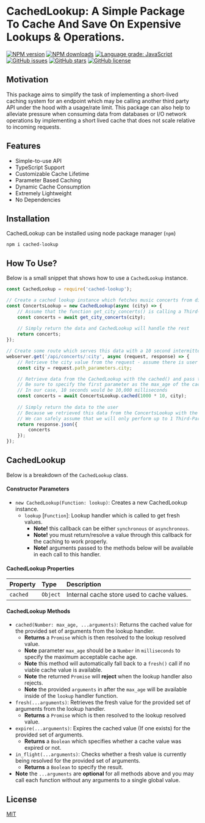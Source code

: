 # CachedLookup: A Simple Package To Cache And Save On Expensive Lookups & Operations.

<div align="left">

[![NPM version](https://img.shields.io/npm/v/cached-lookup.svg?style=flat)](https://www.npmjs.com/package/cached-lookup)
[![NPM downloads](https://img.shields.io/npm/dm/cached-lookup.svg?style=flat)](https://www.npmjs.com/package/cached-lookup)
[![Language grade: JavaScript](https://img.shields.io/lgtm/grade/javascript/g/kartikk221/cached-lookup.svg?logo=lgtm&logoWidth=18)](https://lgtm.com/projects/g/kartikk221/cached-lookup/context:javascript)
[![GitHub issues](https://img.shields.io/github/issues/kartikk221/cached-lookup)](https://github.com/kartikk221/cached-lookup/issues)
[![GitHub stars](https://img.shields.io/github/stars/kartikk221/cached-lookup)](https://github.com/kartikk221/cached-lookup/stargazers)
[![GitHub license](https://img.shields.io/github/license/kartikk221/cached-lookup)](https://github.com/kartikk221/cached-lookup/blob/master/LICENSE)

</div>

## Motivation
This package aims to simplify the task of implementing a short-lived caching system for an endpoint which may be calling another third party API under the hood with a usage/rate limit. This package can also help to alleviate pressure when consuming data from databases or I/O network operations by implementing a short lived cache that does not scale relative to incoming requests.

## Features
- Simple-to-use API
- TypeScript Support
- Customizable Cache Lifetime
- Parameter Based Caching
- Dynamic Cache Consumption
- Extremely Lightweight
- No Dependencies

## Installation
CachedLookup can be installed using node package manager (`npm`)
```
npm i cached-lookup
```

## How To Use?
Below is a small snippet that shows how to use a `CachedLookup` instance.

```javascript
const CachedLookup = require('cached-lookup');

// Create a cached lookup instance which fetches music concerts from different cities on a specific date
const ConcertsLookup = new CachedLookup(async (city) => {
    // Assume that the function get_city_concerts() is calling a Third-Party API which has a rate limit
    const concerts = await get_city_concerts(city);
    
    // Simply return the data and CachedLookup will handle the rest
    return concerts;
});

// Create some route which serves this data with a 10 second intermittent cache
webserver.get('/api/concerts/:city', async (request, response) => {
    // Retrieve the city value from the request - assume there is user validation done on this here
    const city = request.path_parameters.city;

    // Retrieve data from the CachedLookup with the cached() and pass the city in the call to the lookup handler
    // Be sure to specify the first parameter as the max_age of the cached value in milliseconds
    // In our case, 10 seconds would be 10,000 milliseconds
    const concerts = await ConcertsLookup.cached(1000 * 10, city);
    
    // Simply return the data to the user
    // Because we retrieved this data from the ConcertsLookup with the cached() method
    // We can safely assume that we will only perform up to 1 Third-Party API request per city every 10 seconds
    return response.json({
        concerts
    });
});
```

## CachedLookup
Below is a breakdown of the `CachedLookup` class.

#### Constructor Parameters
* `new CachedLookup(Function: lookup)`: Creates a new CachedLookup instance.
  * `lookup` [`Function`]: Lookup handler which is called to get fresh values.
    * **Note!** this callback can be either `synchronous` or `asynchronous`.
    * **Note!** you must return/resolve a value through this callback for the caching to work properly.
    * **Note!** arguments passed to the methods below will be available in each call to this handler.

#### CachedLookup Properties
| Property  | Type     | Description                |
| :-------- | :------- | :------------------------- |
| `cached`   | `Object`    | Internal cache store used to cache values.   |

#### CachedLookup Methods
* `cached(Number: max_age, ...arguments)`: Returns the cached value for the provided set of arguments from the lookup handler.
    * **Returns** a `Promise` which is then resolved to the lookup resolved value.
    * **Note** parameter `max_age` should be a `Number` in `milliseconds` to specify the maximum acceptable cache age.
    * **Note** this method will automatically fall back to a `fresh()` call if no viable cache value is available.
    * **Note** the returned `Promise` will **reject** when the lookup handler also rejects.
    * **Note** the provided `arguments` in after the `max_age` will be available inside of the `lookup` handler function.
* `fresh(...arguments)`: Retrieves the fresh value for the provided set of arguments from the lookup handler.
  * **Returns** a `Promise` which is then resolved to the lookup resolved value.   
* `expire(...arguments)`: Expires the cached value (If one exists) for the provided set of arguments.
  * **Returns** a `Boolean` which specifies whether a cache value was expired or not.
* `in_flight(...arguments)`: Checks whether a fresh value is currently being resolved for the provided set of arguments.
  * **Returns** a `Boolean` to specify the result.
* **Note** the `...arguments` are **optional** for all methods above and you may call each function without any arguments to a single global value.

## License
[MIT](./LICENSE)
